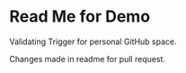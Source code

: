 # Read Me for Demo

Validating Trigger for personal GitHub space.

Changes made in readme for pull request. 
